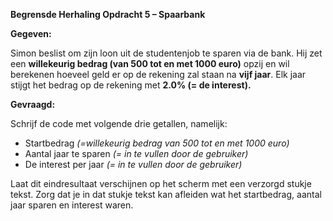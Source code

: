 **Begrensde Herhaling Opdracht 5 – Spaarbank**

**Gegeven:**

Simon beslist om zijn loon uit de studentenjob te sparen via de bank. Hij zet een **willekeurig bedrag (van 500 tot en met 1000 euro)** opzij en wil berekenen hoeveel geld er op de rekening zal staan na **vijf jaar**. Elk jaar stijgt het bedrag op de rekening met **2.0% (= de interest).**

**Gevraagd:**

Schrijf de code met volgende drie getallen, namelijk: 
* Startbedrag *(=willekeurig bedrag van 500 tot en met 1000 euro)* 
* Aantal jaar te sparen *(= in te vullen door de gebruiker)*
* De interest per jaar *(= in te vullen door de gebruiker)* 

Laat dit eindresultaat verschijnen op het scherm met een verzorgd stukje tekst. Zorg dat je in dat stukje tekst kan afleiden wat het startbedrag, aantal jaar sparen en interest waren. 
